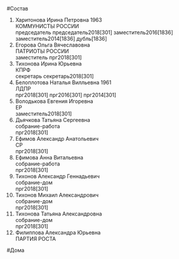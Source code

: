 #Состав  
1. Харитонова Ирина Петровна 1963  
    КОММУНИСТЫ РОССИИ  
    председатель председатель2018[301] заместитель2016[1836] заместитель2014[1836] дубль[1836]  
2. Егорова Ольга Вячеславовна  
    ПАТРИОТЫ РОССИИ  
    заместитель прг2018[301]  
3. Тихонова Ирина Юрьевна  
    КПРФ  
    секретарь секретарь2018[301]  
4. Белоплотова Наталья Вилльевна 1961  
    ЛДПР  
    прг2018[301] прг2016[301] прг2014[301]  
5. Володькова Евгения Игоревна  
    ЕР  
    заместитель2018[301]  
6. Дьячкова Татьяна Сергеевна  
    собрание-работа  
    прг2018[301]  
7. Ефимов Александр Анатольевич  
    СР  
    прг2018[301]  
8. Ефимова Анна Витальевна  
    собрание-работа  
    прг2018[301]  
9. Тихонов Александр Геннадьевич  
    собрание-дом  
    прг2018[301]  
10. Тихонов Михаил Александрович  
    собрание-дом  
    прг2018[301]  
11. Тихонова Татьяна Александровна  
    собрание-дом  
    прг2018[301]  
12. Филиппова Александра Юрьевна  
    ПАРТИЯ РОСТА  
  
#Дома  
